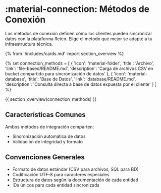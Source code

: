# :material-connection: Métodos de Conexión

Los métodos de conexión definen cómo los clientes pueden sincronizar datos con la plataforma Reten. Elige el método que mejor se adapte a tu infraestructura técnica.

{% from '/includes/cards.md' import section_overview %}

{% set connection_methods = [
    {
        'icon': 'material-folder',
        'title': 'Archivo',
        'link': 'file-based/README.md',
        'description': 'Carga de archivos CSV en bucket compartido para sincronización de datos'
    },
    {
        'icon': 'material-database',
        'title': 'Base de Datos',
        'link': 'database/README.md',
        'description': 'Consulta directa a base de datos expuesta por el cliente'
    }
] %}

{{ section_overview(connection_methods) }}

## Características Comunes

Ambos métodos de integración comparten:

- Sincronización automática de datos
- Validación de integridad y formato

## Convenciones Generales

- Formato de datos estándar (CSV para archivos, SQL para BD)
- Codificación UTF-8 para caracteres especiales
- Estructura de datos según la documentación de cada entidad
- IDs únicos para cada entidad sincronizada
